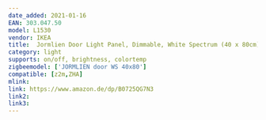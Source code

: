 ```yaml
---
date_added: 2021-01-16
EAN: 303.047.50
model: L1530 
vendor: IKEA
title:  Jormlien Door Light Panel, Dimmable, White Spectrum (40 x 80cm)
category: light
supports: on/off, brightness, colortemp
zigbeemodel: ['JORMLIEN door WS 40x80']
compatible: [z2m,ZHA]
mlink: 
link: https://www.amazon.de/dp/B0725QG7N3
link2: 
link3: 
---
```


